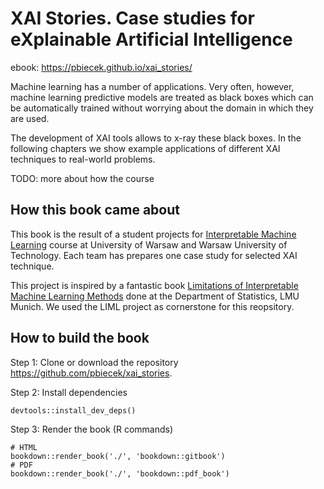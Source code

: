 # XAI Stories. Case studies for eXplainable Artificial Intelligence

ebook: https://pbiecek.github.io/xai_stories/


Machine learning has a number of applications. Very often, however, machine learning predictive models are treated as black boxes which can be automatically trained without worrying about the domain in which they are used.

The development of XAI tools allows to x-ray these black boxes. In the following chapters we show example applications of different XAI techniques to real-world problems.

TODO: more about how the course

## How this book came about

This book is the result of a student projects for [Interpretable Machine Learning](https://github.com/pbiecek/InterpretableMachineLearning2020) course at University of Warsaw and Warsaw University of Technology. Each team has prepares one case study for selected XAI technique.

This project is inspired by a fantastic book [Limitations of Interpretable Machine Learning Methods](https://compstat-lmu.github.io/iml_methods_limitations/) done at the Department of Statistics, LMU Munich.
We used the LIML project as cornerstone for this reopsitory.

## How to build the book

Step 1: Clone or download the repository https://github.com/pbiecek/xai_stories.

Step 2: Install dependencies

```
devtools::install_dev_deps()
```

Step 3: Render the book (R commands)

```{r}
# HTML
bookdown::render_book('./', 'bookdown::gitbook')
# PDF
bookdown::render_book('./', 'bookdown::pdf_book')
```

